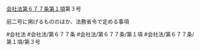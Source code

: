 [会社法第６７７条第１項](会社法＿＿＿＿第６７７条第１項)第３号

前二号に掲げるもののほか、法務省令で定める事項


#会社法
#会社法/第６７７条
#会社法/第６７７条/第１項
#会社法/第６７７条/第１項/第３号
